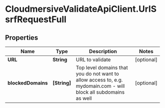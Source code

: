 # CloudmersiveValidateApiClient.UrlSsrfRequestFull

## Properties
Name | Type | Description | Notes
------------ | ------------- | ------------- | -------------
**URL** | **String** | URL to validate | [optional] 
**blockedDomains** | **[String]** | Top level domains that you do not want to allow access to, e.g. mydomain.com - will block all subdomains as well | [optional] 



